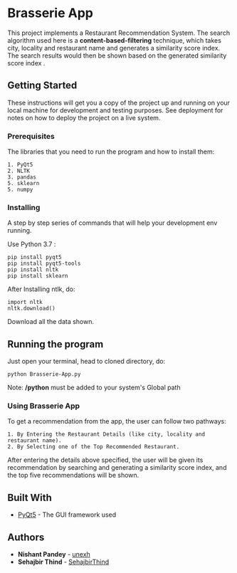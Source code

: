 # Brasserie App

This project implements a Restaurant Recommendation System.
The search algorithm used here is a __content-based-filtering__ technique, which takes city, locality and restaurant name and generates a similarity score index. The search results would then be shown based on the generated similarity score index .

## Getting Started

These instructions will get you a copy of the project up and running on your local machine for development and testing purposes. See deployment for notes on how to deploy the project on a live system.

### Prerequisites

The libraries that you need to run the program and how to install them:

```
1. PyQt5
2. NLTK
3. pandas
5. sklearn
5. numpy
```

### Installing

A step by step series of commands that will help your development env running.

Use Python 3.7 :

```
pip install pyqt5
pip install pyqt5-tools
pip install nltk
pip install sklearn
```

After Installing ntlk, do:

```
import nltk
nltk.download()
```

Download all the data shown.


## Running the program

Just open your terminal, head to cloned directory, do:

```
python Brasserie-App.py
```

Note: __/python__ must be added to your system's Global path

### Using Brasserie App

To get a recommendation from the app, the user can follow two pathways:

```
1. By Entering the Restaurant Details (like city, locality and restaurant name).
2. By Selecting one of the Top Recommended Restaurant.
```

After entering the details above specified, the user will be given its recommendation by searching and generating a
similarity score index, and the top five recommendations will be shown.


## Built With

* [PyQt5](https://pypi.org/project/PyQt5/) - The GUI framework used

## Authors

* **Nishant Pandey** - [unexh](https://github.com/unexh)
* **Sehajbir Thind** - [SehajbirThind](https://github.com/SehajbirThind)
